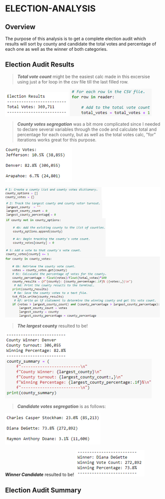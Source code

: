 # ELECTION-ANALYSIS

## Overview
The purpose of this analysis is to get a complete election audit which results will sort by county and candidate the total votes and percentage of each one as well as the winner of both categories.

## Election Audit Results
>**_Total vote count_** might be the easiest calc made in this excersise using just a for loop in the csv file till the last filled row.

![Total_votes](https://github.com/franciscomg90/ELECTION-ANALYSIS/blob/main/Resources/TOTAL%20VOTES%20Results.PNG)
![Total_code](https://github.com/franciscomg90/ELECTION-ANALYSIS/blob/main/Resources/TOTAL%20VOTES.PNG)

>**_County votes segregation_** was a bit more complicated since I needed to declare several variables through the code and calculate total  and percentage for each county, but as well as the total votes calc, "for" iterations works great for this purpose.

![results_by_county](https://github.com/franciscomg90/ELECTION-ANALYSIS/blob/main/Resources/results%20by%20county.PNG)

![code_by_county](https://github.com/franciscomg90/ELECTION-ANALYSIS/blob/main/Resources/county_code.png)

>**_The largest_ county** resulted to be!

![largest county](https://github.com/franciscomg90/ELECTION-ANALYSIS/blob/main/Resources/largest%20county.PNG)
![largest county code](https://github.com/franciscomg90/ELECTION-ANALYSIS/blob/main/Resources/county%20summary%20code.PNG)

>**_Candidate votes segregation_** is as follows:

![candidate segregation](https://github.com/franciscomg90/ELECTION-ANALYSIS/blob/main/Resources/candidate%20segregation.PNG)

**_Winner Candidate_** resulted to be! 
![winner candidate](https://github.com/franciscomg90/ELECTION-ANALYSIS/blob/main/Resources/winner%20candidate.PNG)
## Election Audit Summary

